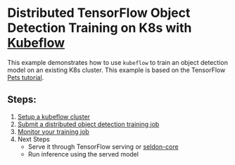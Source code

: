 # Distributed TensorFlow Object Detection Training on K8s with [Kubeflow](https://github.com/kubeflow/kubeflow)
This example demonstrates how to use `kubeflow` to train an object detection model on an existing K8s cluster. This example is based on the TensorFlow [Pets tutorial](https://github.com/tensorflow/models/blob/master/research/object_detection/g3doc/running_pets.md).

## Steps: 
1. [Setup a kubeflow cluster](setup.md)
2. [Submit a distributed object detection training job](submit_job.md)
3. [Monitor your training job](monitor_job.md)
4. Next Steps
   - Serve it through TensorFlow serving or [seldon-core](https://github.com/SeldonIO/seldon-core)
   - Run inference using the served model
